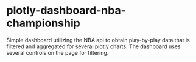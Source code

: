 # plotly-dashboard-nba-championship
Simple dashboard utilizing the NBA api to obtain play-by-play data that is filtered and aggregated for several plotly charts.  The dashboard uses several controls on the page for filtering.
